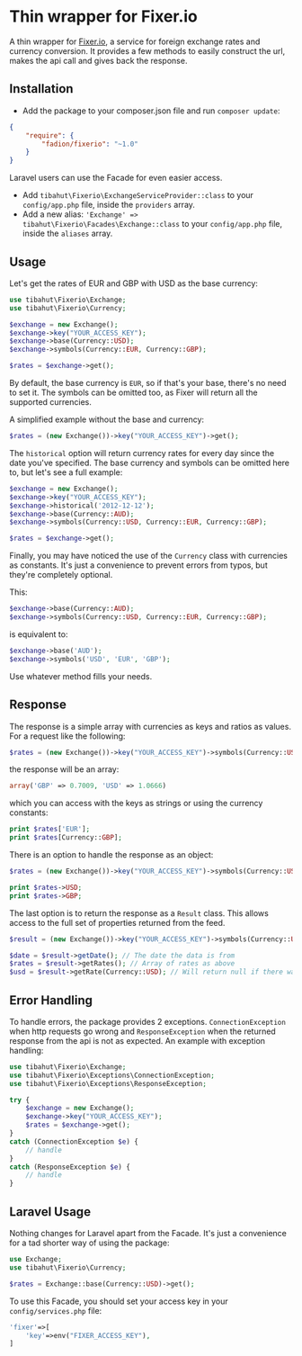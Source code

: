 # Thin wrapper for Fixer.io

A thin wrapper for [Fixer.io](http://www.fixer.io), a service for foreign exchange rates and currency conversion. It provides a few methods to easily construct the url, makes the api call and gives back the response.

## Installation

- Add the package to your composer.json file and run `composer update`:
```json
{
    "require": {
        "fadion/fixerio": "~1.0"
    }
}
```

Laravel users can use the Facade for even easier access.

- Add `tibahut\Fixerio\ExchangeServiceProvider::class` to your `config/app.php` file, inside the `providers` array.
- Add a new alias: `'Exchange' => tibahut\Fixerio\Facades\Exchange::class` to your `config/app.php` file, inside the `aliases` array.

## Usage

Let's get the rates of EUR and GBP with USD as the base currency:

```php
use tibahut\Fixerio\Exchange;
use tibahut\Fixerio\Currency;

$exchange = new Exchange();
$exchange->key("YOUR_ACCESS_KEY");
$exchange->base(Currency::USD);
$exchange->symbols(Currency::EUR, Currency::GBP);

$rates = $exchange->get();
```

By default, the base currency is `EUR`, so if that's your base, there's no need to set it. The symbols can be omitted too, as Fixer will return all the supported currencies.

A simplified example without the base and currency:

```php
$rates = (new Exchange())->key("YOUR_ACCESS_KEY")->get();
```

The `historical` option will return currency rates for every day since the date you've specified. The base currency and symbols can be omitted here to, but let's see a full example:

```php
$exchange = new Exchange();
$exchange->key("YOUR_ACCESS_KEY");
$exchange->historical('2012-12-12');
$exchange->base(Currency::AUD);
$exchange->symbols(Currency::USD, Currency::EUR, Currency::GBP);

$rates = $exchange->get();
```

Finally, you may have noticed the use of the `Currency` class with currencies as constants. It's just a convenience to prevent errors from typos, but they're completely optional.

This:

```php
$exchange->base(Currency::AUD);
$exchange->symbols(Currency::USD, Currency::EUR, Currency::GBP);
```

is equivalent to:

```php
$exchange->base('AUD');
$exchange->symbols('USD', 'EUR', 'GBP');
```

Use whatever method fills your needs.

## Response

The response is a simple array with currencies as keys and ratios as values. For a request like the following:

```php
$rates = (new Exchange())->key("YOUR_ACCESS_KEY")->symbols(Currency::USD, Currency::GBP)->get();
```

the response will be an array:

```php
array('GBP' => 0.7009, 'USD' => 1.0666)
```

which you can access with the keys as strings or using the currency constants:

```php
print $rates['EUR'];
print $rates[Currency::GBP];
```

There is an option to handle the response as an object:

```php
$rates = (new Exchange())->key("YOUR_ACCESS_KEY")->symbols(Currency::USD, Currency::GBP)->getAsObject();

print $rates->USD;
print $rates->GBP;
```

The last option is to return the response as a `Result` class. This allows access to the full set of properties returned from the feed. 

```php
$result = (new Exchange())->key("YOUR_ACCESS_KEY")->symbols(Currency::USD, Currency::GBP)->getResult();

$date = $result->getDate(); // The date the data is from
$rates = $result->getRates(); // Array of rates as above
$usd = $result->getRate(Currency::USD); // Will return null if there was no value
```

## Error Handling

To handle errors, the package provides 2 exceptions. `ConnectionException` when http requests go wrong and `ResponseException` when the returned response from the api is not as expected. An example with exception handling:

```php
use tibahut\Fixerio\Exchange;
use tibahut\Fixerio\Exceptions\ConnectionException;
use tibahut\Fixerio\Exceptions\ResponseException;

try {
    $exchange = new Exchange();
    $exchange->key("YOUR_ACCESS_KEY");
    $rates = $exchange->get();
}
catch (ConnectionException $e) {
    // handle
}
catch (ResponseException $e) {
    // handle
}
```

## Laravel Usage

Nothing changes for Laravel apart from the Facade. It's just a convenience for a tad shorter way of using the package:

```php
use Exchange;
use tibahut\Fixerio\Currency;

$rates = Exchange::base(Currency::USD)->get();
```

To use this Facade, you should set your access key in your `config/services.php` file:

```php
'fixer'=>[
    'key'=>env("FIXER_ACCESS_KEY"),
]
```